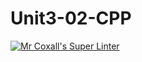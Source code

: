 # Unit3-02-CPP
[![Mr Coxall's Super Linter](https://github.com/ICS3U-Programming-Spencer-S/Unit3-02-CPP/workflows/Mr%20Coxall's%20Super%20Linter/badge.svg)](https://github.com/ICS3U-Programming-Spencer-S/Unit3-02-CPP/actions/)
